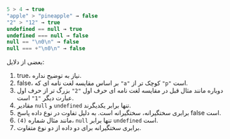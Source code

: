 

```js no-beautify
5 > 4 → true
"apple" > "pineapple" → false
"2" > "12" → true
undefined == null → true
undefined === null → false
null == "\n0\n" → false
null === +"\n0\n" → false
```

بعضی از دلایل:

1. true، نیاز به توضیح نداره.
2. false، بر اساس مقایسه لغت نامه ای که `"a"` کوچک تر از `"p"` است.
3. دوباره مانند مثال قبل در مقایسه لغت نامه ای حرف اول `"2"` بزرگ تر از حرف اول عبارت دیگر `"1"` است.
4. مقادیر `null` و `undefined` تنها برابر یکدیگرند.
5. برابری سختگیرانه، سختگیرانه است. به دلیل تفاوت در نوع داده پاسخ false است.
6. مانند مثال شماره `(4)`، `null` تنها برابر `undefined` است.
7. برابری سختگیرانه برای دو داده از دو نوع متفاوت.
